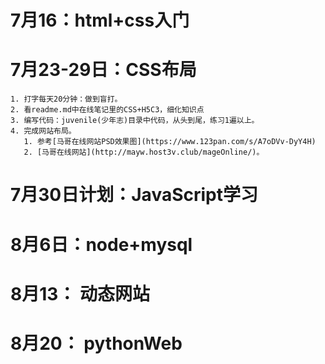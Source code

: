 # 7月16：html+css入门

# 7月23-29日：CSS布局
    1. 打字每天20分钟：做到盲打。
    2. 看readme.md中在线笔记里的CSS+H5C3，细化知识点
    3. 编写代码：juvenile(少年志)目录中代码，从头到尾，练习1遍以上。
    4. 完成网站布局。
       1. 参考[马哥在线网站PSD效果图](https://www.123pan.com/s/A7oDVv-DyY4H) 
       2. [马哥在线网站](http://mayw.host3v.club/mageOnline/)。

# 7月30日计划：JavaScript学习

# 8月6日：node+mysql

# 8月13： 动态网站

# 8月20： pythonWeb
